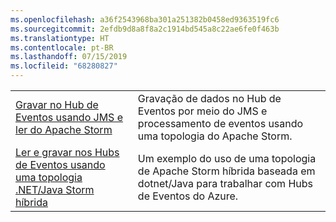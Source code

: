 ```yaml
---
ms.openlocfilehash: a36f2543968ba301a251382b0458ed9363519fc6
ms.sourcegitcommit: 2efdb9d8a8f8a2c1914bd545a8c22ae6fe0f463b
ms.translationtype: HT
ms.contentlocale: pt-BR
ms.lasthandoff: 07/15/2019
ms.locfileid: "68280827"
---
```

|  |  |
|---------|---------|
| [Gravar no Hub de Eventos usando JMS e ler do Apache Storm][1] | Gravação de dados no Hub de Eventos por meio do JMS e processamento de eventos usando uma topologia do Apache Storm. 
| [Ler e gravar nos Hubs de Eventos usando uma topologia .NET/Java Storm híbrida][2] | Um exemplo do uso de uma topologia de Apache Storm híbrida baseada em dotnet/Java para trabalhar com Hubs de Eventos do Azure.

[1]: https://azure.microsoft.com/resources/samples/event-hubs-java-storm-sender-jms-receiver/
[2]: https://azure.microsoft.com/resources/samples/hdinsight-dotnet-java-storm-eventhub/
